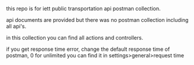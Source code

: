 this repo is for iett public transportation api postman collection.

api documents are provided but there was no postman collection including all api's.

in this collection you can find all actions and controllers.


if you get response time error, change the default response time of postman, 0 for unlimited 
you can find it in settings>general>request time
